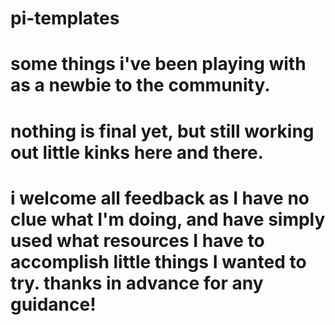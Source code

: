 # pi-templates
# some things i've been playing with as a newbie to the community.
# nothing is final yet, but still working out little kinks here and there. 
# i welcome all feedback as I have no clue what I'm doing, and have simply used what resources I have to accomplish little things I wanted to try. thanks in advance for any guidance!

